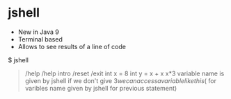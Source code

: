 # jshell
* New in Java 9
* Terminal based
* Allows to see results of a line of code

$ jshell
> /help
> /help intro
> /reset
> /exit
> int x = 8
> int y = x + x
> x*3
variable name is given by jshell if we don't give
> $3
we can access a variable like this ($ for varibles name given by  jshell for previous statement)

